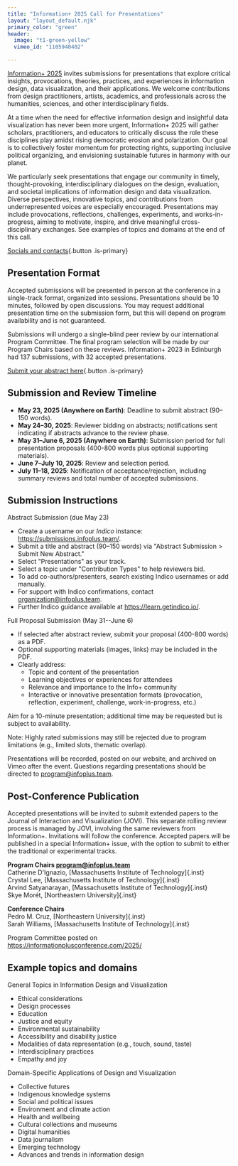 ```yaml
---
title: "Information+ 2025 Call for Presentations"
layout: "layout_default.njk"
primary_color: "green"
header: 
  image: "t1-green-yellow"
  vimeo_id: "1105940402"

---
```


[Information+ 2025](https://informationplusconference.com/2025/) invites
submissions for presentations that explore critical insights,
provocations, theories, practices, and experiences in information
design, data visualization, and their applications. We welcome
contributions from design practitioners, artists, academics, and
professionals across the humanities, sciences, and other
interdisciplinary fields.

At a time when the need for effective information design and insightful
data visualization has never been more urgent, Information+ 2025 will
gather scholars, practitioners, and educators to critically discuss the
role these disciplines play amidst rising democratic erosion and
polarization. Our goal is to collectively foster momentum for protecting
rights, supporting inclusive political organizing, and envisioning
sustainable futures in harmony with our planet.

We particularly seek presentations that engage our community in timely,
thought-provoking, interdisciplinary dialogues on the design,
evaluation, and societal implications of information design and data
visualization. Diverse perspectives, innovative topics, and
contributions from underrepresented voices are especially encouraged.
Presentations may include provocations, reflections, challenges,
experiments, and works-in-progress, aiming to motivate, inspire, and
drive meaningful cross-disciplinary exchanges. See examples of topics
and domains at the end of this call.

[Socials and contacts](https://linktr.ee/informationplusconference){.button .is-primary}


## Presentation Format

Accepted submissions will be presented in person at the conference in a
single-track format, organized into sessions. Presentations should be 10
minutes, followed by open discussions. You may request additional
presentation time on the submission form, but this will depend on
program availability and is not guaranteed.

Submissions will undergo a single-blind peer review by our international
Program Committee. The final program selection will be made by our
Program Chairs based on these reviews. Information+ 2023 in Edinburgh
had 137 submissions, with 32 accepted presentations.

[Submit your abstract here](https://submissions.infoplus.team){.button .is-primary}

## Submission and Review Timeline

- **May 23, 2025 (Anywhere on Earth)**: Deadline to submit abstract
  (90–150 words).
- **May 24–30, 2025**: Reviewer bidding on abstracts; notifications
  sent indicating if abstracts advance to the review phase.
- **May 31–June 6, 2025 (Anywhere on Earth)**: Submission period for
  full presentation proposals (400-800 words plus optional supporting
  materials).
- **June 7–July 10, 2025**: Review and selection period.
- **July 11–18, 2025**: Notification of acceptance/rejection, including
  summary reviews and total number of accepted submissions.

## Submission Instructions

Abstract Submission (due May 23)

- Create a username on our *Indico* instance:
  <https://submissions.infoplus.team/>.
- Submit a title and abstract (90–150 words) via "Abstract Submission \>
  Submit New Abstract."
- Select "Presentations" as your track.
- Select a topic under "Contribution Types" to help reviewers bid.
- To add co-authors/presenters, search existing Indico usernames or add
  manually.
- For support with Indico confirmations, contact
  <organization@infoplus.team>.
- Further Indico guidance available at <https://learn.getindico.io/>.

Full Proposal Submission (May 31--June 6)

- If selected after abstract review, submit your proposal (400-800
  words) as a PDF.
- Optional supporting materials (images, links) may be included in the
  PDF.
- Clearly address:
  - Topic and content of the presentation
  - Learning objectives or experiences for attendees
  - Relevance and importance to the Info+ community
  - Interactive or innovative presentation formats (provocation,
    reflection, experiment, challenge, work-in-progress, etc.)

Aim for a 10-minute presentation; additional time may be requested but
is subject to availability.

Note: Highly rated submissions may still be rejected due to program
limitations (e.g., limited slots, thematic overlap).

Presentations will be recorded, posted on our website, and archived on
Vimeo after the event. Questions regarding presentations should be
directed to <program@infoplus.team>.

## Post-Conference Publication

Accepted presentations will be invited to submit extended papers to the
Journal of Interaction and Visualization (JOVI). This separate rolling
review process is managed by JOVI, involving the same reviewers from
Information+. Invitations will follow the conference. Accepted papers
will be published in a special Information+ issue, with the option to
submit to either the traditional or experimental tracks.

**Program Chairs <program@infoplus.team>**\
Catherine D'Ignazio, [Massachusetts Institute of Technology]{.inst}\
Crystal Lee, [Massachusetts Institute of Technology]{.inst}\
Arvind Satyanarayan, [Massachusetts Institute of Technology]{.inst}\
Skye Morét, [Northeastern University]{.inst}

**Conference Chairs**\
Pedro M. Cruz, [Northeastern University]{.inst}\
Sarah Williams, [Massachusetts Institute of Technology]{.inst}

Program Committee posted on
<https://informationplusconference.com/2025/>

## Example topics and domains

General Topics in Information Design and Visualization

- Ethical considerations
- Design processes
- Education
- Justice and equity
- Environmental sustainability
- Accessibility and disability justice
- Modalities of data representation (e.g., touch, sound, taste)
- Interdisciplinary practices
- Empathy and joy

Domain-Specific Applications of Design and Visualization

- Collective futures
- Indigenous knowledge systems
- Social and political issues
- Environment and climate action
- Health and wellbeing
- Cultural collections and museums
- Digital humanities
- Data journalism
- Emerging technology
- Advances and trends in information design
